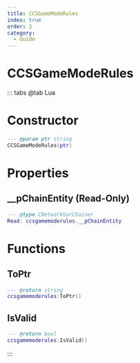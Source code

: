 ```yaml
---
title: CCSGameModeRules
index: true
order: 2
category:
  - Guide
---
```


# CCSGameModeRules

::: tabs
@tab Lua
# Constructor
```lua
--- @param ptr string
CCSGameModeRules(ptr)
```
# Properties
## __pChainEntity (Read-Only)
```lua
--- @type CNetworkVarChainer
Read: ccsgamemoderules.__pChainEntity
```
# Functions
## ToPtr
```lua
--- @return string
ccsgamemoderules:ToPtr()
```
## IsValid
```lua
--- @return bool
ccsgamemoderules:IsValid()
```

:::